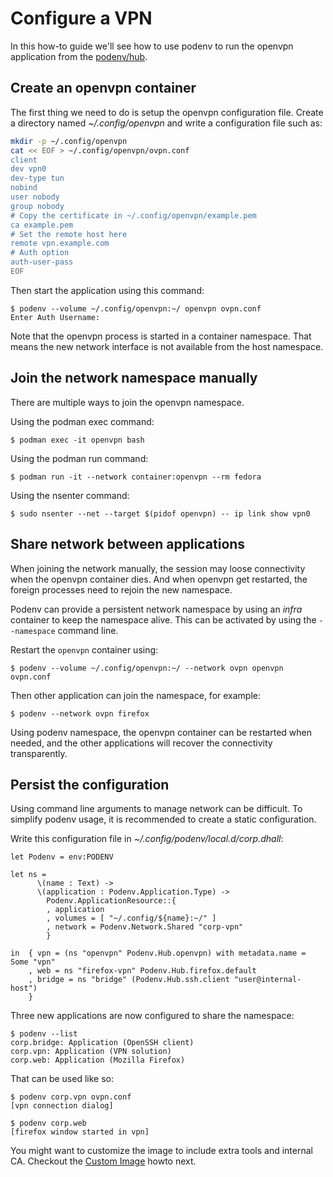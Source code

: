 # Configure a VPN

In this how-to guide we'll see how to use podenv to run the openvpn application
from the [podenv/hub](https://github.com/podenv/podenv/tree/main/hub).

## Create an openvpn container

The first thing we need to do is setup the openvpn configuration file.
Create a directory named *~/.config/openvpn* and write a configuration file
such as:

```bash
mkdir -p ~/.config/openvpn
cat << EOF > ~/.config/openvpn/ovpn.conf
client
dev vpn0
dev-type tun
nobind
user nobody
group nobody
# Copy the certificate in ~/.config/openvpn/example.pem
ca example.pem
# Set the remote host here
remote vpn.example.com
# Auth option
auth-user-pass
EOF
```

Then start the application using this command:

```ShellSession
$ podenv --volume ~/.config/openvpn:~/ openvpn ovpn.conf
Enter Auth Username:
```

Note that the openvpn process is started in a container namespace.
That means the new network interface is not available from the host namespace.

## Join the network namespace manually

There are multiple ways to join the openvpn namespace.

Using the podman exec command:

```console
$ podman exec -it openvpn bash
```

Using the podman run command:

```console
$ podman run -it --network container:openvpn --rm fedora
```

Using the nsenter command:

```console
$ sudo nsenter --net --target $(pidof openvpn) -- ip link show vpn0
```

## Share network between applications

When joining the network manually, the session may loose connectivity when
the openvpn container dies. And when openvpn get restarted, the foreign processes
need to rejoin the new namespace.

Podenv can provide a persistent network namespace by using an *infra*
container to keep the namespace alive. This can be activated by using the
`--namespace` command line.

Restart the `openvpn` container using:

```console
$ podenv --volume ~/.config/openvpn:~/ --network ovpn openvpn ovpn.conf
```

Then other application can join the namespace, for example:

```console
$ podenv --network ovpn firefox
```

Using podenv namespace, the openvpn container can be restarted when needed, and
the other applications will recover the connectivity transparently.


## Persist the configuration

Using command line arguments to manage network can be difficult.
To simplify podenv usage, it is recommended to create a static configuration.

Write this configuration file in *~/.config/podenv/local.d/corp.dhall*:

```dhall
let Podenv = env:PODENV

let ns =
      \(name : Text) ->
      \(application : Podenv.Application.Type) ->
        Podenv.ApplicationResource::{
        , application
        , volumes = [ "~/.config/${name}:~/" ]
        , network = Podenv.Network.Shared "corp-vpn"
        }

in  { vpn = (ns "openvpn" Podenv.Hub.openvpn) with metadata.name = Some "vpn"
    , web = ns "firefox-vpn" Podenv.Hub.firefox.default
    , bridge = ns "bridge" (Podenv.Hub.ssh.client "user@internal-host")
    }
```

Three new applications are now configured to share the namespace:

```ShellSession
$ podenv --list
corp.bridge: Application (OpenSSH client)
corp.vpn: Application (VPN solution)
corp.web: Application (Mozilla Firefox)
```

That can be used like so:

```ShellSession
$ podenv corp.vpn ovpn.conf
[vpn connection dialog]
```

```ShellSession
$ podenv corp.web
[firefox window started in vpn]
```

You might want to customize the image to include extra tools and internal CA.
Checkout the [Custom Image](./image.md) howto next.
